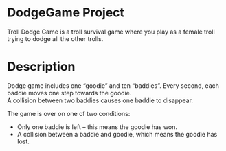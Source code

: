 # DodgeGame Project

Troll Dodge Game is a troll survival game where you play as a female troll trying to dodge all the other trolls.

# Description
Dodge game includes one “goodie” and ten “baddies”. Every second, each baddie moves one step towards the goodie. <br/>
A collision between two baddies causes one baddie to disappear. <br/>

The game is over on one of two conditions: <br/>
* Only one baddie is left – this means the goodie has won.  
* A collision between a baddie and goodie, which means the goodie has lost.

